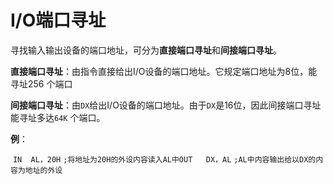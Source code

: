 # I/O端口寻址

​	寻找输入输出设备的端口地址，可分为**直接端口寻址**和**间接端口寻址**。

**直接端口寻址**：由指令直接给出I/O设备的端口地址。它规定端口地址为8位，能寻址256 个端口

**间接端口寻址**：由`DX`给出I/O设备的端口地址。由于`DX`是16位，因此间接端口寻址能寻址多达`64K` 个端口。

**例**：

​	`IN  AL，20H` `;将地址为20H的外设内容读入AL中`
​	`OUT   DX，AL` `;AL中内容输出给以DX的内容为地址的外设`
